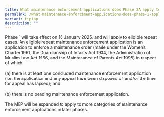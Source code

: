 ```yaml
---
title: What maintenance enforcement applications does Phase 2A apply to?
permalink: /what-maintenance-enforcement-applications-does-phase-1-apply-to/
variant: tiptap
description: ""
---
```

<p>Phase 1 will take effect on 16 January 2025, and will apply to eligible
repeat cases. An eligible repeat maintenance enforcement application is
an application to enforce a maintenance order (made under the Women’s Charter
1961, the Guardianship of Infants Act 1934, the Administration of Muslim
Law Act 1966, and the Maintenance of Parents Act 1995) in respect of which:
<br>
<br>(a) there is at least one concluded maintenance enforcement application
(i.e. the application and any appeal have been disposed of, and/or the
time for appeal has lapsed); and
<br>
<br>(b) there is no pending maintenance enforcement application.
<br>
<br>The MEP will be expanded to apply to more categories of maintenance enforcement
applications in later phases.</p>
<p></p>